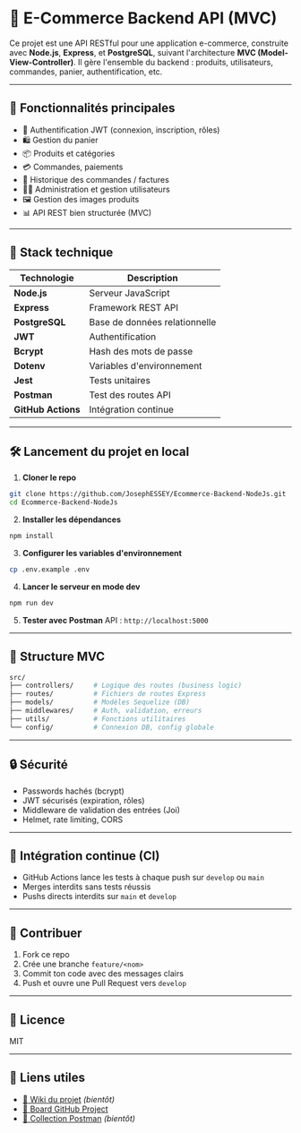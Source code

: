 # 🍭 E-Commerce Backend API (MVC)

Ce projet est une API RESTful pour une application e-commerce, construite avec **Node.js**, **Express**, et **PostgreSQL**, suivant l'architecture **MVC (Model-View-Controller)**. Il gère l'ensemble du backend : produits, utilisateurs, commandes, panier, authentification, etc.

---

## 🚀 Fonctionnalités principales

* 🔐 Authentification JWT (connexion, inscription, rôles)
* 🛍️ Gestion du panier
* 📦 Produits et catégories
* 💳 Commandes, paiements
* 📆 Historique des commandes / factures
* 👨‍💼 Administration et gestion utilisateurs
* 🖼️ Gestion des images produits
* 📊 API REST bien structurée (MVC)

---

## 🧱 Stack technique

| Technologie        | Description                   |
| ------------------ | ----------------------------- |
| **Node.js**        | Serveur JavaScript            |
| **Express**        | Framework REST API            |
| **PostgreSQL**     | Base de données relationnelle |
| **JWT**            | Authentification              |
| **Bcrypt**         | Hash des mots de passe        |
| **Dotenv**         | Variables d'environnement     |
| **Jest**           | Tests unitaires               |
| **Postman**        | Test des routes API           |
| **GitHub Actions** | Intégration continue          |

---

## 🛠️ Lancement du projet en local

1. **Cloner le repo**

```bash
git clone https://github.com/JosephESSEY/Ecommerce-Backend-NodeJs.git
cd Ecommerce-Backend-NodeJs
```

2. **Installer les dépendances**

```bash
npm install
```

3. **Configurer les variables d'environnement**

```bash
cp .env.example .env
```

4. **Lancer le serveur en mode dev**

```bash
npm run dev
```

5. **Tester avec Postman**
   API : `http://localhost:5000`

---

## 📁 Structure MVC

```bash
src/
├── controllers/     # Logique des routes (business logic)
├── routes/          # Fichiers de routes Express
├── models/          # Modèles Sequelize (DB)
├── middlewares/     # Auth, validation, erreurs
├── utils/           # Fonctions utilitaires
└── config/          # Connexion DB, config globale
```

---

## 🔒 Sécurité

* Passwords hachés (bcrypt)
* JWT sécurisés (expiration, rôles)
* Middleware de validation des entrées (Joi)
* Helmet, rate limiting, CORS

---

## 🚦 Intégration continue (CI)

* GitHub Actions lance les tests à chaque push sur `develop` ou `main`
* Merges interdits sans tests réussis
* Pushs directs interdits sur `main` et `develop`

---

## 🙌 Contribuer

1. Fork ce repo
2. Crée une branche `feature/<nom>`
3. Commit ton code avec des messages clairs
4. Push et ouvre une Pull Request vers `develop`

---

## 📝 Licence

MIT

---

## 📍 Liens utiles

* [📘 Wiki du projet](https://github.com/<utilisateur>/Ecommerce-Backend-Nodejs/wiki) *(bientôt)*
* [📂 Board GitHub Project](https://github.com/JosephESSEY/Ecommerce-Backend-Nodejs/projects/3)
* [🔗 Collection Postman](./postman_collection.json) *(bientôt)*

```
